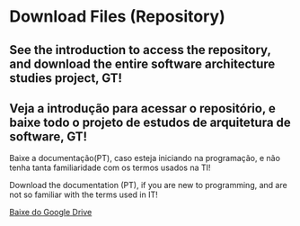 # Download Files (Repository)
See the introduction to access the repository, and download the entire software architecture studies project, GT!
--
Veja a introdução para acessar o repositório, e baixe todo o projeto de estudos de arquitetura de software, GT!
--

Baixe a documentação(PT), caso esteja iniciando na programação, e não tenha tanta familiaridade com os termos usados na TI!

Download the documentation (PT), if you are new to programming, and are not so familiar with the terms used in IT!


<a href="https://docs.google.com/document/d/1x4IeQrCp1b2mDHmFXUKI74taSuB6cg-Di-yw2WA0EQ4/edit?usp=sharing" target="_blank">Baixe do Google Drive</a>




